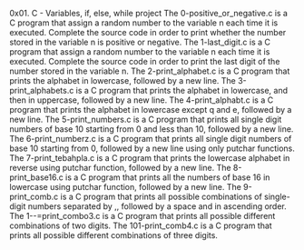 0x01. C - Variables, if, else, while project
The 0-positive_or_negative.c is a C program that assign a random number to the variable n each time it is executed. Complete the source code in order to print whether the number stored in the variable n is positive or negative.
The 1-last_digit.c is a C program that  assign a random number to the variable n each time it is executed. Complete the source code in order to print the last digit of the number stored in the variable n.
The 2-print_alphabet.c is a C program that prints the alphabet in lowercase, followed by a new line.
The 3-print_alphabets.c is a C program that prints the alphabet in lowercase, and then in uppercase, followed by a new line.
The 4-print_alphabt.c is a C program that prints the alphabet in lowercase except q and e, followed by a new line.
The 5-print_numbers.c is a C program that prints all single digit numbers of base 10 starting from 0 and less than 10, followed by a new line.
The 6-print_numberz.c is a C program that prints all single digit numbers of base 10 starting from 0, followed by a new line using only putchar functions.
The 7-print_tebahpla.c is a C program that prints the lowercase alphabet in reverse using putchar function, followed by a new line.
The 8-print_base16.c is a C program that prints all the numbers of base 16 in lowercase using putchar function, followed by a new line.
The 9-print_comb.c is a C program that prints all possible combinations of single-digit numbers  separated by ,, followed by a space and in ascending order.
The 1--=print_combo3.c is a C program that prints all possible different combinations of two digits.
The 101-print_comb4.c is a C program that prints all possible different combinations of three digits.
